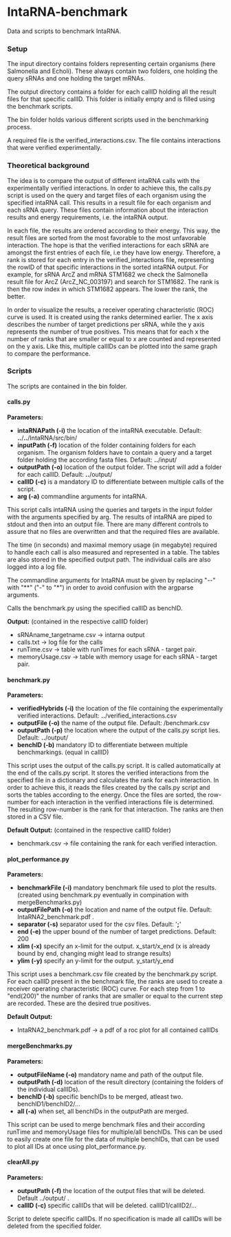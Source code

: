 # IntaRNA-benchmark
Data and scripts to benchmark IntaRNA.

### Setup
The input directory contains folders representing certain organisms (here Salmonella and Echoli).
These always contain two folders, one holding the query sRNAs and one holding the target mRNAs.

The output directory contains a folder for each callID holding all the result files for that specific callID.
This folder is initially empty and is filled using the benchmark scripts.

The bin folder holds various different scripts used in the benchmarking process.

A required file is the verified_interactions.csv. The file contains interactions that were verified experimentally.

### Theoretical background
The idea is to compare the output of different intaRNA calls with the experimentally verified interactions.
In order to achieve this, the calls.py script is used on the query and target files of each organism using the specified intaRNA call.
This results in a result file for each organism and each sRNA query.
These files contain information about the interaction results and energy requirements, i.e. the intaRNA output.

In each file, the results are ordered according to their energy.
This way, the result files are sorted from the most favorable to the most unfavorable interaction.
The hope is that the verified interactions for each sRNA are amongst the first entries of each file, i.e they have low energy.
Therefore, a rank is stored for each entry in the verified_interactions file, representing the rowID of that specific interactions in the sorted intaRNA output.
For example, for sRNA ArcZ and mRNA STM1682 we check the Salmonella result file for ArcZ (ArcZ_NC_003197) and search for STM1682. The rank is then the row index in which STM1682 appears.
The lower the rank, the better.

In order to visualize the results, a receiver operating characteristic (ROC) curve is used.
It is created using the ranks determined earlier.
The x axis describes the number of target predictions per sRNA, while the y axis represents
the number of true positives. 
This means that for each x the number of ranks that are smaller or equal to x are counted and represented on the y axis.
Like this, multiple callIDs can be plotted into the same graph to compare the performance.

### Scripts
The scripts are contained in the bin folder.
#### calls.py
__Parameters:__
* __intaRNAPath (-i)__ the location of the intaRNA executable. Default: __..__/__..__/IntaRNA/src/bin/ 
* __inputPath (-f)__ location of the folder containing folders for each organism. The organism folders have to contain a query and a target folder holding the according fasta files. Default: __..__/input/
* __outputPath (-o)__ location of the output folder. The script will add a folder for each callID. Default: __..__/output/
* __callID (-c)__ is a mandatory ID to differentiate between multiple calls of the script.
* __arg (-a)__ commandline arguments for intaRNA.

This script calls intaRNA using the queries and targets in the input folder with the arguments specified by arg.
The results of intaRNA are piped to stdout and then into an output file.
There are many different controls to assure that no files are overwritten and that the required files are available.

The time (in seconds) and maximal memory usage (in megabyte) required to handle each call is also measured and represented in a table. 
The tables are also stored in the specified output path. The individual calls are also logged into a log file.

The commandline arguments for IntaRNA must be given by replacing "--" with "**" ("-" to "*") in order to avoid confusion with the argparse arguments.

Calls the benchmark.py using the specified callID as benchID.

__Output:__ (contained in the respective callID folder)
* sRNAname_targetname.csv -> intarna output
* calls.txt -> log file for the calls
* runTime.csv -> table with runTimes for each sRNA - target pair.
* memoryUsage.csv -> table with memory usage for each sRNA - target pair.

#### benchmark.py
__Parameters:__
* __verifiedHybrids (-i)__ the location of the file containing the experimentally verified interactions. Default: __..__/verified_interactions.csv
* __outputFile (-o)__ the name of the output file. Default: /benchmark.csv
* __outputPath (-p)__ the location where the output of the calls.py script lies. Default: __..__/output/
* __benchID (-b)__ mandatory ID to differentiate between multiple benchmarkings. (equal in callID)

This script uses the output of the calls.py script. It is called automatically at the end of the calls.py script.
It stores the verified interactions from the specified file in a dictionary and calculates the rank for each interaction.
In order to achieve this, it reads the files created by the calls.py script and sorts the tables according to the energy.
Once the files are sorted, the row-number for each interaction in the verified interactions file is determined. 
The resulting row-number is the rank for that interaction.
The ranks are then stored in a CSV file.

__Default Output:__ (contained in the respective callID folder)
* benchmark.csv -> file containing the rank for each verified interaction.
#### plot_performance.py
__Parameters:__
* __benchmarkFile (-i)__ mandatory benchmark file used to plot the results. (created using benchmark.py eventually in compination with mergeBenchmarks.py)
* __outputFilePath (-o)__ the location and name of the output file. Default: IntaRNA2_benchmark.pdf .
* __separator (-s)__ separator used for the csv files. Default: '__;__'
* __end (-e)__ the upper bound of the number of target predictions. Default: 200
* __xlim (-x)__ specify an x-limit for the output. x_start/x_end (x is already bound by end, changing might lead to strange results)
* __ylim (-y)__ specify an y-limit for the output. y_start/y_end

This script uses a benchmark.csv file created by the benchmark.py script.
For each callID present in the benchmark file, the ranks are used to create a receiver operating characteristic (ROC) curve.
For each step from 1 to "end(200)" the number of ranks that are smaller or equal to the current step are recorded. 
These are the desired true positives.

__Default Output:__
* IntaRNA2_benchmark.pdf -> a pdf of a roc plot for all contained callIDs

#### mergeBenchmarks.py
__Parameters:__
* __outputFileName (-o)__ mandatory name and path of the output file.
* __outputPath (-d)__ location of the result directory (containing the folders of the individual callIDs).
* __benchID (-b)__ specific benchIDs to be merged, atleast two. benchID1/benchID2/...
* __all (-a)__ when set, all benchIDs in the outputPath are merged.

This script can be used to merge benchmark files and their according runTime and memoryUsage files for multiple/all benchIDs.
This can be used to easily create one file for the data of multiple benchIDs, that can be used to plot all IDs at once using plot_performance.py.

#### clearAll.py
__Parameters:__
* __outputPath (-f)__ the location of the output files that will be deleted. Default ../output/ .
* __callID (-c)__ specific callIDs that will be deleted. callID1/callID2/...

Script to delete specific callIDs. If no specification is made all callIDs will be deleted from the specified folder.

